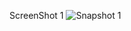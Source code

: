 ScreenShot 1
![Snapshot 1](https://cloud.githubusercontent.com/assets/16940840/13229917/17e8edbe-d9c9-11e5-9ea0-8d034e18515a.JPG)
